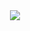 <div align="center"> <img src="https://activity-graph.herokuapp.com/graph?username=huangsnw&theme=xcode" /> </div>
